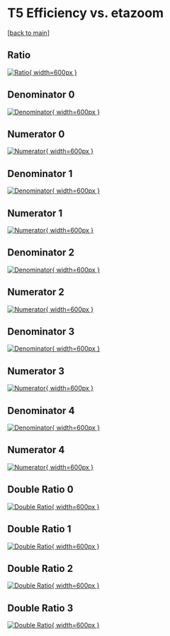 # T5 Efficiency vs. etazoom

[[back to main](./)]



## Ratio

[![Ratio](../mtv/var/T5_loweta_0_0_eff_etazoom.png){ width=600px }](../mtv/var/T5_loweta_0_0_eff_etazoom.pdf)

## Denominator 0

[![Denominator](../mtv/den/T5_loweta_0_0_eff_etazoom_den0.png){ width=600px }](../mtv/den/T5_loweta_0_0_eff_etazoom_den0.pdf)

## Numerator 0

[![Numerator](../mtv/num/T5_loweta_0_0_eff_etazoom_num0.png){ width=600px }](../mtv/num/T5_loweta_0_0_eff_etazoom_num0.pdf)

## Denominator 1

[![Denominator](../mtv/den/T5_loweta_0_0_eff_etazoom_den1.png){ width=600px }](../mtv/den/T5_loweta_0_0_eff_etazoom_den1.pdf)

## Numerator 1

[![Numerator](../mtv/num/T5_loweta_0_0_eff_etazoom_num1.png){ width=600px }](../mtv/num/T5_loweta_0_0_eff_etazoom_num1.pdf)

## Denominator 2

[![Denominator](../mtv/den/T5_loweta_0_0_eff_etazoom_den2.png){ width=600px }](../mtv/den/T5_loweta_0_0_eff_etazoom_den2.pdf)

## Numerator 2

[![Numerator](../mtv/num/T5_loweta_0_0_eff_etazoom_num2.png){ width=600px }](../mtv/num/T5_loweta_0_0_eff_etazoom_num2.pdf)

## Denominator 3

[![Denominator](../mtv/den/T5_loweta_0_0_eff_etazoom_den3.png){ width=600px }](../mtv/den/T5_loweta_0_0_eff_etazoom_den3.pdf)

## Numerator 3

[![Numerator](../mtv/num/T5_loweta_0_0_eff_etazoom_num3.png){ width=600px }](../mtv/num/T5_loweta_0_0_eff_etazoom_num3.pdf)

## Denominator 4

[![Denominator](../mtv/den/T5_loweta_0_0_eff_etazoom_den4.png){ width=600px }](../mtv/den/T5_loweta_0_0_eff_etazoom_den4.pdf)

## Numerator 4

[![Numerator](../mtv/num/T5_loweta_0_0_eff_etazoom_num4.png){ width=600px }](../mtv/num/T5_loweta_0_0_eff_etazoom_num4.pdf)

## Double Ratio 0

[![Double Ratio](../mtv/ratio/T5_loweta_0_0_eff_etazoom_ratio0.png){ width=600px }](../mtv/ratio/T5_loweta_0_0_eff_etazoom_ratio0.pdf)

## Double Ratio 1

[![Double Ratio](../mtv/ratio/T5_loweta_0_0_eff_etazoom_ratio1.png){ width=600px }](../mtv/ratio/T5_loweta_0_0_eff_etazoom_ratio1.pdf)

## Double Ratio 2

[![Double Ratio](../mtv/ratio/T5_loweta_0_0_eff_etazoom_ratio2.png){ width=600px }](../mtv/ratio/T5_loweta_0_0_eff_etazoom_ratio2.pdf)

## Double Ratio 3

[![Double Ratio](../mtv/ratio/T5_loweta_0_0_eff_etazoom_ratio3.png){ width=600px }](../mtv/ratio/T5_loweta_0_0_eff_etazoom_ratio3.pdf)

